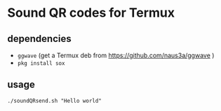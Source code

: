 # Sound QR codes for Termux

## dependencies
* `ggwave` (get a Termux deb from https://github.com/naus3a/ggwave )
* `pkg install sox`

## usage
```
./soundQRsend.sh "Hello world"
```
